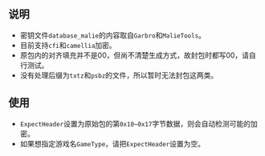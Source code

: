 ## 说明
* 密钥文件`database_malie`的内容取自`Garbro`和`MalieTools`。
* 目前支持`cfi`和`camellia`加密。
* 原包内的对齐填充并不是00，但尚不清楚生成方式，故封包时都写00，请自行测试。
* 没有处理后缀为`txtz`和`psbz`的文件，所以暂时无法封包这两类。

## 使用
* `ExpectHeader`设置为原始包的第`0x10~0x17`字节数据，则会自动检测可能的加密。
* 如果想指定游戏名`GameType`，请把`ExpectHeader`设置为空。
